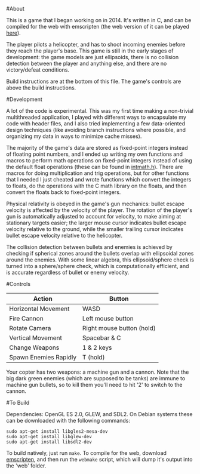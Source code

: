 #About

This is a game that I began working on in 2014.  It's written in C, and can be compiled for the web with emscripten (the web version of it can be played [here](http://adeshar00.github.io/Skygunner/)).

The player pilots a helicopter, and has to shoot incoming enemies before they reach the player's base.  This game is still in the early stages of development: the game models are just ellipsoids, there is no collision detection between the player and anything else, and there are no victory/defeat conditions.

Build instructions are at the bottom of this file.  The game's controls are above the build instructions.

#Development

A lot of the code is experimental.  This was my first time making a non-trivial multithreaded application, I played with different ways to encapsulate my code with header files, and I also tried implementing a few data-oriented design techniques (like avoiding branch instructions where possible, and organizing my data in ways to minimize cache misses).

The majority of the game's data are stored as fixed-point integers instead of floating point numbers, and I ended up writing my own functions and macros to perform math operations on fixed-point integers instead of using the default float operations (these can be found in [intmath.h](https://github.com/adeshar00/Skygunner/blob/master/src/intmath.h)).  There are macros for doing multiplication and trig operations, but for other functions that I needed I just cheated and wrote functions which convert the integers to floats, do the operations with the C math library on the floats, and then convert the floats back to fixed-point integers.

Physical relativity is obeyed in the game's gun mechanics: bullet escape velocity is affected by the velocity of the player.  The rotation of the player's gun is automatically adjusted to account for velocity, to make aiming at stationary targets easier; the larger mouse cursor indicates bullet escape velocity relative to the ground, while the smaller trailing cursor indicates bullet escape velocity relative to the helicopter.

The collision detection between bullets and enemies is achieved by checking if spherical zones around the bullets overlap with ellipsoidal zones around the enemies.  With some linear algebra, this ellipsoid/sphere check is turned into a sphere/sphere check, which is computationally efficient, and is accurate regardless of bullet or enemy velocity.

#Controls

|Action                 |Button                    |
|-----------------------|--------------------------|
|Horizontal Movement    |WASD                      |
|Fire Cannon            |Left mouse button         |
|Rotate Camera          |Right mouse button (hold) |
|Vertical Movement      |Spacebar & C              |
|Change Weapons         |1 & 2 keys                |
|Spawn Enemies Rapidly  |T (hold)                  |

Your copter has two weapons: a machine gun and a cannon.  Note that the big dark green enemies (which are supposed to be tanks) are immune to machine gun bullets, so to kill them you'll need to hit '2' to switch to the cannon.

#To Build

Dependencies: OpenGL ES 2.0, GLEW, and SDL2.  On Debian systems these can be downloaded with the following commands:

```
sudo apt-get install libgles2-mesa-dev
sudo apt-get install libglew-dev
sudo apt-get install libsdl2-dev
```

To build natively, just run `make`.  To compile for the web, download [emscripten](https://kripken.github.io/emscripten-site/docs/getting_started/downloads.html), and then run the `webmake` script, which will dump it's output into the 'web' folder.
